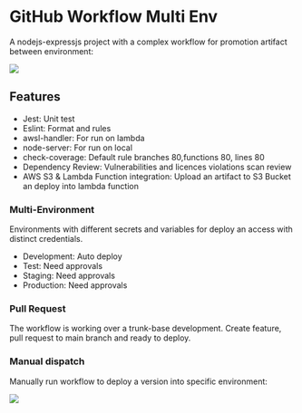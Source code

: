 # GitHub Workflow Multi Env

A nodejs-expressjs project with a complex workflow for promotion artifact between environment:

![](doc/demo.gif)


## Features
- Jest: Unit test
- Eslint: Format and rules
- awsl-handler: For run on lambda
- node-server: For run on local
- check-coverage: Default rule branches 80,functions 80, lines 80
- Dependency Review: Vulnerabilities and licences violations scan review
- AWS S3 & Lambda Function integration: Upload an artifact to S3 Bucket an deploy into lambda function

### Multi-Environment
Environments with different secrets and variables for deploy an access with distinct credentials.
- Development: Auto deploy
- Test: Need approvals
- Staging: Need approvals
- Production: Need approvals

### Pull Request
The workflow is working over a trunk-base development. Create feature, pull request to main branch and ready to deploy.

### Manual dispatch
Manually run workflow to deploy a version into specific environment:

![](doc/manual-deploy.gif)
